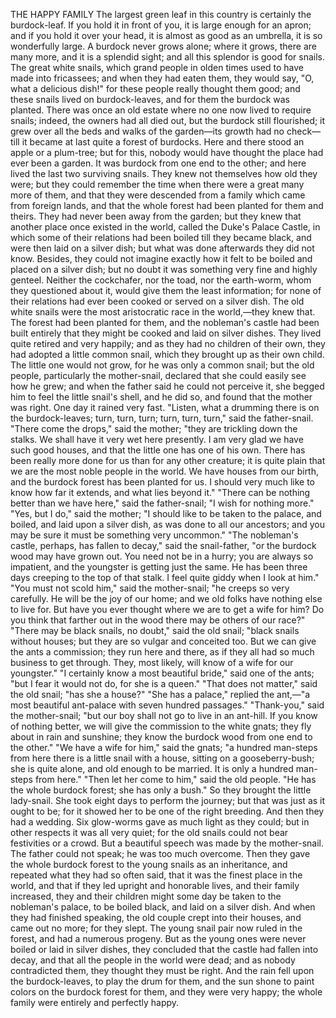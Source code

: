 THE HAPPY FAMILY
The
largest
green
leaf
in
this
country
is
certainly
the
burdock-leaf.
If
you
hold
it
in
front
of
you,
it
is
large
enough
for
an
apron;
and
if
you
hold
it
over
your
head,
it
is
almost
as
good
as
an
umbrella,
it
is
so
wonderfully
large.
A
burdock
never
grows
alone;
where
it
grows,
there
are
many
more,
and
it
is
a
splendid
sight;
and
all
this
splendor
is
good
for
snails.
The
great
white
snails,
which
grand
people
in
olden
times
used
to
have
made
into
fricassees;
and
when
they
had
eaten
them,
they
would
say,
"O,
what
a
delicious
dish!"
for
these
people
really
thought
them
good;
and
these
snails
lived
on
burdock-leaves,
and
for
them
the
burdock
was
planted.
There
was
once
an
old
estate
where
no
one
now
lived
to
require
snails;
indeed,
the
owners
had
all
died
out,
but
the
burdock
still
flourished;
it
grew
over
all
the
beds
and
walks
of
the
garden—its
growth
had
no
check—till
it
became
at
last
quite
a
forest
of
burdocks.
Here
and
there
stood
an
apple
or
a
plum-tree;
but
for
this,
nobody
would
have
thought
the
place
had
ever
been
a
garden.
It
was
burdock
from
one
end
to
the
other;
and
here
lived
the
last
two
surviving
snails.
They
knew
not
themselves
how
old
they
were;
but
they
could
remember
the
time
when
there
were
a
great
many
more
of
them,
and
that
they
were
descended
from
a
family
which
came
from
foreign
lands,
and
that
the
whole
forest
had
been
planted
for
them
and
theirs.
They
had
never
been
away
from
the
garden;
but
they
knew
that
another
place
once
existed
in
the
world,
called
the
Duke's
Palace
Castle,
in
which
some
of
their
relations
had
been
boiled
till
they
became
black,
and
were
then
laid
on
a
silver
dish;
but
what
was
done
afterwards
they
did
not
know.
Besides,
they
could
not
imagine
exactly
how
it
felt
to
be
boiled
and
placed
on
a
silver
dish;
but
no
doubt
it
was
something
very
fine
and
highly
genteel.
Neither
the
cockchafer,
nor
the
toad,
nor
the
earth-worm,
whom
they
questioned
about
it,
would
give
them
the
least
information;
for
none
of
their
relations
had
ever
been
cooked
or
served
on
a
silver
dish.
The
old
white
snails
were
the
most
aristocratic
race
in
the
world,—they
knew
that.
The
forest
had
been
planted
for
them,
and
the
nobleman's
castle
had
been
built
entirely
that
they
might
be
cooked
and
laid
on
silver
dishes.
They
lived
quite
retired
and
very
happily;
and
as
they
had
no
children
of
their
own,
they
had
adopted
a
little
common
snail,
which
they
brought
up
as
their
own
child.
The
little
one
would
not
grow,
for
he
was
only
a
common
snail;
but
the
old
people,
particularly
the
mother-snail,
declared
that
she
could
easily
see
how
he
grew;
and
when
the
father
said
he
could
not
perceive
it,
she
begged
him
to
feel
the
little
snail's
shell,
and
he
did
so,
and
found
that
the
mother
was
right.
One
day
it
rained
very
fast.
"Listen,
what
a
drumming
there
is
on
the
burdock-leaves;
turn,
turn,
turn;
turn,
turn,
turn,"
said
the
father-snail.
"There
come
the
drops,"
said
the
mother;
"they
are
trickling
down
the
stalks.
We
shall
have
it
very
wet
here
presently.
I
am
very
glad
we
have
such
good
houses,
and
that
the
little
one
has
one
of
his
own.
There
has
been
really
more
done
for
us
than
for
any
other
creature;
it
is
quite
plain
that
we
are
the
most
noble
people
in
the
world.
We
have
houses
from
our
birth,
and
the
burdock
forest
has
been
planted
for
us.
I
should
very
much
like
to
know
how
far
it
extends,
and
what
lies
beyond
it."
"There
can
be
nothing
better
than
we
have
here,"
said
the
father-snail;
"I
wish
for
nothing
more."
"Yes,
but
I
do,"
said
the
mother;
"I
should
like
to
be
taken
to
the
palace,
and
boiled,
and
laid
upon
a
silver
dish,
as
was
done
to
all
our
ancestors;
and
you
may
be
sure
it
must
be
something
very
uncommon."
"The
nobleman's
castle,
perhaps,
has
fallen
to
decay,"
said
the
snail-father,
"or
the
burdock
wood
may
have
grown
out.
You
need
not
be
in
a
hurry;
you
are
always
so
impatient,
and
the
youngster
is
getting
just
the
same.
He
has
been
three
days
creeping
to
the
top
of
that
stalk.
I
feel
quite
giddy
when
I
look
at
him."
"You
must
not
scold
him,"
said
the
mother-snail;
"he
creeps
so
very
carefully.
He
will
be
the
joy
of
our
home;
and
we
old
folks
have
nothing
else
to
live
for.
But
have
you
ever
thought
where
we
are
to
get
a
wife
for
him?
Do
you
think
that
farther
out
in
the
wood
there
may
be
others
of
our
race?"
"There
may
be
black
snails,
no
doubt,"
said
the
old
snail;
"black
snails
without
houses;
but
they
are
so
vulgar
and
conceited
too.
But
we
can
give
the
ants
a
commission;
they
run
here
and
there,
as
if
they
all
had
so
much
business
to
get
through.
They,
most
likely,
will
know
of
a
wife
for
our
youngster."
"I
certainly
know
a
most
beautiful
bride,"
said
one
of
the
ants;
"but
I
fear
it
would
not
do,
for
she
is
a
queen."
"That
does
not
matter,"
said
the
old
snail;
"has
she
a
house?"
"She
has
a
palace,"
replied
the
ant,—"a
most
beautiful
ant-palace
with
seven
hundred
passages."
"Thank-you,"
said
the
mother-snail;
"but
our
boy
shall
not
go
to
live
in
an
ant-hill.
If
you
know
of
nothing
better,
we
will
give
the
commission
to
the
white
gnats;
they
fly
about
in
rain
and
sunshine;
they
know
the
burdock
wood
from
one
end
to
the
other."
"We
have
a
wife
for
him,"
said
the
gnats;
"a
hundred
man-steps
from
here
there
is
a
little
snail
with
a
house,
sitting
on
a
gooseberry-bush;
she
is
quite
alone,
and
old
enough
to
be
married.
It
is
only
a
hundred
man-steps
from
here."
"Then
let
her
come
to
him,"
said
the
old
people.
"He
has
the
whole
burdock
forest;
she
has
only
a
bush."
So
they
brought
the
little
lady-snail.
She
took
eight
days
to
perform
the
journey;
but
that
was
just
as
it
ought
to
be;
for
it
showed
her
to
be
one
of
the
right
breeding.
And
then
they
had
a
wedding.
Six
glow-worms
gave
as
much
light
as
they
could;
but
in
other
respects
it
was
all
very
quiet;
for
the
old
snails
could
not
bear
festivities
or
a
crowd.
But
a
beautiful
speech
was
made
by
the
mother-snail.
The
father
could
not
speak;
he
was
too
much
overcome.
Then
they
gave
the
whole
burdock
forest
to
the
young
snails
as
an
inheritance,
and
repeated
what
they
had
so
often
said,
that
it
was
the
finest
place
in
the
world,
and
that
if
they
led
upright
and
honorable
lives,
and
their
family
increased,
they
and
their
children
might
some
day
be
taken
to
the
nobleman's
palace,
to
be
boiled
black,
and
laid
on
a
silver
dish.
And
when
they
had
finished
speaking,
the
old
couple
crept
into
their
houses,
and
came
out
no
more;
for
they
slept.
The
young
snail
pair
now
ruled
in
the
forest,
and
had
a
numerous
progeny.
But
as
the
young
ones
were
never
boiled
or
laid
in
silver
dishes,
they
concluded
that
the
castle
had
fallen
into
decay,
and
that
all
the
people
in
the
world
were
dead;
and
as
nobody
contradicted
them,
they
thought
they
must
be
right.
And
the
rain
fell
upon
the
burdock-leaves,
to
play
the
drum
for
them,
and
the
sun
shone
to
paint
colors
on
the
burdock
forest
for
them,
and
they
were
very
happy;
the
whole
family
were
entirely
and
perfectly
happy.
